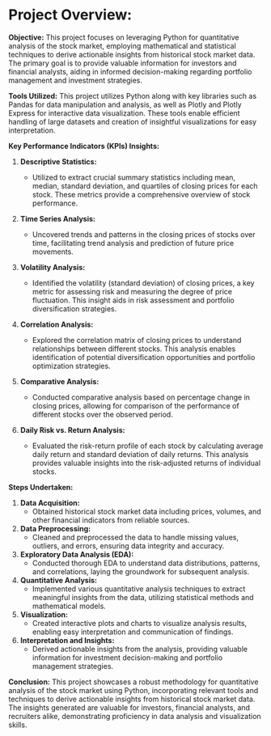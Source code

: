 # Project Overview: #

**Objective:**
This project focuses on leveraging Python for quantitative analysis of the stock market, employing mathematical and statistical techniques to derive actionable insights from historical stock market data. The primary goal is to provide valuable information for investors and financial analysts, aiding in informed decision-making regarding portfolio management and investment strategies.

**Tools Utilized:**
This project utilizes Python along with key libraries such as Pandas for data manipulation and analysis, as well as Plotly and Plotly Express for interactive data visualization. These tools enable efficient handling of large datasets and creation of insightful visualizations for easy interpretation.

**Key Performance Indicators (KPIs) Insights:**
1. **Descriptive Statistics:**
   - Utilized to extract crucial summary statistics including mean, median, standard deviation, and quartiles of closing prices for each stock. These metrics provide a comprehensive overview of stock performance.

2. **Time Series Analysis:**
   - Uncovered trends and patterns in the closing prices of stocks over time, facilitating trend analysis and prediction of future price movements.

3. **Volatility Analysis:**
   - Identified the volatility (standard deviation) of closing prices, a key metric for assessing risk and measuring the degree of price fluctuation. This insight aids in risk assessment and portfolio diversification strategies.

4. **Correlation Analysis:**
   - Explored the correlation matrix of closing prices to understand relationships between different stocks. This analysis enables identification of potential diversification opportunities and portfolio optimization strategies.

5. **Comparative Analysis:**
   - Conducted comparative analysis based on percentage change in closing prices, allowing for comparison of the performance of different stocks over the observed period.

6. **Daily Risk vs. Return Analysis:**
   - Evaluated the risk-return profile of each stock by calculating average daily return and standard deviation of daily returns. This analysis provides valuable insights into the risk-adjusted returns of individual stocks.

**Steps Undertaken:**
1. **Data Acquisition:**
   - Obtained historical stock market data including prices, volumes, and other financial indicators from reliable sources.
2. **Data Preprocessing:**
   - Cleaned and preprocessed the data to handle missing values, outliers, and errors, ensuring data integrity and accuracy.
3. **Exploratory Data Analysis (EDA):**
   - Conducted thorough EDA to understand data distributions, patterns, and correlations, laying the groundwork for subsequent analysis.
4. **Quantitative Analysis:**
   - Implemented various quantitative analysis techniques to extract meaningful insights from the data, utilizing statistical methods and mathematical models.
5. **Visualization:**
   - Created interactive plots and charts to visualize analysis results, enabling easy interpretation and communication of findings.
6. **Interpretation and Insights:**
   - Derived actionable insights from the analysis, providing valuable information for investment decision-making and portfolio management strategies.

**Conclusion:**
This project showcases a robust methodology for quantitative analysis of the stock market using Python, incorporating relevant tools and techniques to derive actionable insights from historical stock market data. The insights generated are valuable for investors, financial analysts, and recruiters alike, demonstrating proficiency in data analysis and visualization skills.

